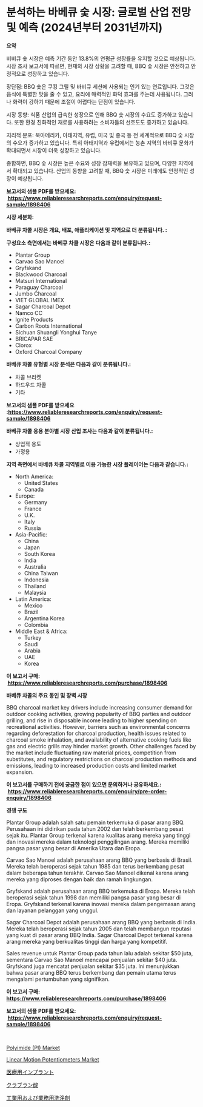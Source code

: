 <p><h1>분석하는 바베큐 숯 시장: 글로벌 산업 전망 및 예측 (2024년부터 2031년까지)</h1></p><p><strong>요약</strong></p>
<p><p>비비큐 숯 시장은 예측 기간 동안 13.8%의 연평균 성장률을 유지할 것으로 예상됩니다. 시장 조사 보고서에 따르면, 현재의 시장 상황을 고려할 때, BBQ 숯 시장은 안전하고 안정적으로 성장하고 있습니다. </p><p>장단점: BBQ 숯은 쿠킹 그릴 및 바비큐 세션에 사용되는 인기 있는 연료입니다. 그것은 음식에 특별한 맛을 줄 수 있고, 요리에 매력적인 화덕 효과를 주는데 사용됩니다. 그러나 화력이 강하기 때문에 조절이 어렵다는 단점이 있습니다.</p><p>시장 동향: 식품 산업의 급속한 성장으로 인해 BBQ 숯 시장의 수요도 증가하고 있습니다. 또한 환경 친화적인 재료를 사용하려는 소비자들의 선호도도 증가하고 있습니다.</p><p>지리적 분포: 북아메리카, 아태지역, 유럽, 미국 및 중국 등 전 세계적으로 BBQ 숯 시장의 수요가 증가하고 있습니다. 특히 아태지역과 유럽에서는 농촌 지역의 바비큐 문화가 확대되면서 시장이 더욱 성장하고 있습니다.</p><p>종합하면, BBQ 숯 시장은 높은 수요와 성장 잠재력을 보유하고 있으며, 다양한 지역에서 확대되고 있습니다. 산업의 동향을 고려할 때, BBQ 숯 시장은 미래에도 안정적인 성장이 예상됩니다.</p></p>
<p><strong>보고서의 샘플 PDF를 받으세요: &nbsp;<a href="https://www.reliableresearchreports.com/enquiry/request-sample/1898406">https://www.reliableresearchreports.com/enquiry/request-sample/1898406</a></strong></p>
<p><strong>시장 세분화:</strong></p>
<p><strong> 바베큐 차콜 시장은 개요, 배포, 애플리케이션 및 지역으로 더 분류됩니다. :</strong></p>
<p><strong>구성요소 측면에서는 바베큐 차콜 시장은 다음과 같이 분류됩니다.:</strong></p>
<p><ul><li>Plantar Group</li><li>Carvao Sao Manoel</li><li>Gryfskand</li><li>Blackwood Charcoal</li><li>Matsuri International</li><li>Paraguay Charcoal</li><li>Jumbo Charcoal</li><li>VIET GLOBAL IMEX</li><li>Sagar Charcoal Depot</li><li>Namco CC</li><li>Ignite Products</li><li>Carbon Roots International</li><li>Sichuan Shuangli Yonghui Tanye</li><li>BRICAPAR SAE</li><li>Clorox</li><li>Oxford Charcoal Company</li></ul></p>
<p><strong> 바베큐 차콜 유형별 시장 분석은 다음과 같이 분류됩니다.:</strong></p>
<p><ul><li>차콜 브리켓</li><li>하드우드 차콜</li><li>기타</li></ul></p>
<p><strong>보고서의 샘플 PDF를 받으세요 :<a href="https://www.reliableresearchreports.com/enquiry/request-sample/1898406">https://www.reliableresearchreports.com/enquiry/request-sample/1898406</a></strong></p>
<p><strong> 바베큐 차콜 응용 분야별 시장 산업 조사는 다음과 같이 분류됩니다.:</strong></p>
<p><ul><li>상업적 용도</li><li>가정용</li></ul></p>
<p><strong>지역 측면에서 바베큐 차콜 지역별로 이용 가능한 시장 플레이어는 다음과 같습니다.:</strong></p>
<p><ul>
    <li>
        North America:
        <ul>
            <li>United States</li>
            <li>Canada</li>
        </ul>
    </li>
    <li>
        Europe:
        <ul>
            <li>Germany</li>
            <li>France</li>
            <li>U.K.</li>
            <li>Italy</li>
            <li>Russia</li>
        </ul>
    </li>
    <li>
        Asia-Pacific:
        <ul>
            <li>China</li>
            <li>Japan</li>
            <li>South Korea</li>
            <li>India</li>
            <li>Australia</li>
            <li>China Taiwan</li>
            <li>Indonesia</li>
            <li>Thailand</li>
            <li>Malaysia</li>
        </ul>
    </li>
    <li>
        Latin America:
        <ul>
            <li>Mexico</li>
            <li>Brazil</li>
            <li>Argentina Korea</li>
            <li>Colombia</li>
        </ul>
    </li>
    <li>
        Middle East & Africa:
        <ul>
            <li>Turkey</li>
            <li>Saudi</li>
            <li>Arabia</li>
            <li>UAE</li>
            <li>Korea</li>
        </ul>
    </li>
    </ul></p>
<p><strong>이 보고서 구매: &nbsp;<a href="https://www.reliableresearchreports.com/purchase/1898406">https://www.reliableresearchreports.com/purchase/1898406</a></strong></p>
<p><strong>바베큐 차콜의 주요 동인 및 장벽 시장</strong></p>
<p><p>BBQ charcoal market key drivers include increasing consumer demand for outdoor cooking activities, growing popularity of BBQ parties and outdoor grilling, and rise in disposable income leading to higher spending on recreational activities. However, barriers such as environmental concerns regarding deforestation for charcoal production, health issues related to charcoal smoke inhalation, and availability of alternative cooking fuels like gas and electric grills may hinder market growth. Other challenges faced by the market include fluctuating raw material prices, competition from substitutes, and regulatory restrictions on charcoal production methods and emissions, leading to increased production costs and limited market expansion.</p></p>
<p><strong>이 보고서를 구매하기 전에 궁금한 점이 있으면 문의하거나 공유하세요.: &nbsp;<a href="https://www.reliableresearchreports.com/enquiry/pre-order-enquiry/1898406">https://www.reliableresearchreports.com/enquiry/pre-order-enquiry/1898406</a></strong></p>
<p><strong>경쟁 구도</strong></p>
<p><p>Plantar Group adalah salah satu pemain terkemuka di pasar arang BBQ. Perusahaan ini didirikan pada tahun 2002 dan telah berkembang pesat sejak itu. Plantar Group terkenal karena kualitas arang mereka yang tinggi dan inovasi mereka dalam teknologi penggilingan arang. Mereka memiliki pangsa pasar yang besar di Amerika Utara dan Eropa.</p><p>Carvao Sao Manoel adalah perusahaan arang BBQ yang berbasis di Brasil. Mereka telah beroperasi sejak tahun 1985 dan terus berkembang pesat dalam beberapa tahun terakhir. Carvao Sao Manoel dikenal karena arang mereka yang diproses dengan baik dan ramah lingkungan.</p><p>Gryfskand adalah perusahaan arang BBQ terkemuka di Eropa. Mereka telah beroperasi sejak tahun 1998 dan memiliki pangsa pasar yang besar di Eropa. Gryfskand terkenal karena inovasi mereka dalam pengemasan arang dan layanan pelanggan yang unggul.</p><p>Sagar Charcoal Depot adalah perusahaan arang BBQ yang berbasis di India. Mereka telah beroperasi sejak tahun 2005 dan telah membangun reputasi yang kuat di pasar arang BBQ India. Sagar Charcoal Depot terkenal karena arang mereka yang berkualitas tinggi dan harga yang kompetitif.</p><p>Sales revenue untuk Plantar Group pada tahun lalu adalah sekitar $50 juta, sementara Carvao Sao Manoel mencapai penjualan sekitar $40 juta. Gryfskand juga mencatat penjualan sekitar $35 juta. Ini menunjukkan bahwa pasar arang BBQ terus berkembang dan pemain utama terus mengalami pertumbuhan yang signifikan.</p></p>
<p><strong>이 보고서 구매: &nbsp; <a href="https://www.reliableresearchreports.com/purchase/1898406">https://www.reliableresearchreports.com/purchase/1898406</a></strong></p>
<p><strong>보고서의 샘플 PDF를 받으세요: &nbsp;<a href="https://www.reliableresearchreports.com/enquiry/request-sample/1898406">https://www.reliableresearchreports.com/enquiry/request-sample/1898406</a></strong><strong></strong></p>
<p>&nbsp;</p>
<p><p><a href="https://github.com/WillieWoodard/Market-Research-Report-List-3/blob/main/polyimide-pi-market.md">Polyimide (PI) Market</a></p><p><a href="https://view.publitas.com/reportprime-1/linear-motion-potentiometers-market-research-report-unlocks-analysis-on-the-market-financial-status-market-size-and-market-revenue-upto-2031/">Linear Motion Potentiometers Market</a></p><p><a href="https://github.com/dzy793153605/Market-Research-Report-List-1/blob/main/7553529194487.md">医療用インプラント</a></p><p><a href="https://medium.com/@maudward1907/%E3%82%AF%E3%83%A9%E3%83%96%E3%83%A9%E3%83%8B%E3%83%83%E3%82%AF%E9%85%B8%E5%B8%82%E5%A0%B4%E3%81%AE%E8%A6%8F%E6%A8%A1%E3%81%A8%E5%B8%82%E5%A0%B4%E5%8B%95%E5%90%91-%E5%AE%8C%E5%85%A8%E3%81%AA%E6%A5%AD%E7%95%8C%E6%A6%82%E8%A6%81-2024%E5%B9%B4%E3%81%8B%E3%82%892031%E5%B9%B4-de1a0022880c">クラブラン酸</a></p><p><a href="https://medium.com/@colbu56546/%E7%94%A3%E6%A5%AD%E7%94%A8%E3%81%8A%E3%82%88%E3%81%B3%E6%96%BD%E8%A8%AD%E7%94%A8%E3%81%AE%E3%82%AF%E3%83%AA%E3%83%BC%E3%83%8B%E3%83%B3%E3%82%B0%E5%8C%96%E5%AD%A6%E5%93%81%E5%B8%82%E5%A0%B4%E3%81%AF-%E5%B8%82%E5%A0%B4%E3%82%B7%E3%82%A7%E3%82%A2-%E3%82%B5%E3%82%A4%E3%82%BA-%E3%81%8A%E3%82%88%E3%81%B32031%E5%B9%B4%E3%81%BE%E3%81%A7%E3%81%AE%E4%BA%88%E6%B8%AC%E3%81%AB%E7%84%A6%E7%82%B9%E3%82%92%E5%BD%93%E3%81%A6%E3%81%A6%E3%81%84%E3%81%BE%E3%81%99-b7798b4b3c98">工業用および業務用洗浄剤</a></p></p>